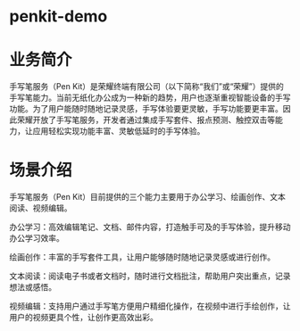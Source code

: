 # penkit-demo

# 业务简介

手写笔服务（Pen Kit）是荣耀终端有限公司（以下简称“我们”或“荣耀”）提供的手写笔能力。当前无纸化办公成为一种新的趋势，用户也逐渐重视智能设备的手写功能。为了用户能随时随地记录灵感，手写体验要更灵敏，手写功能要更丰富。因此荣耀开放了手写笔服务，开发者通过集成手写套件、报点预测、触控双击等能力，让应用轻松实现功能丰富、灵敏低延时的手写体验。



  # 场景介绍

手写笔服务（Pen Kit）目前提供的三个能力主要用于办公学习、绘画创作、文本阅读、视频编辑。

办公学习：高效编辑笔记、文档、邮件内容，打造触手可及的手写体验，提升移动办公学习效率。

绘画创作：丰富的手写套件工具，让用户能够随时随地记录灵感或进行创作。

文本阅读：阅读电子书或者文档时，随时进行文档批注，帮助用户突出重点，记录想法或感悟。

视频编辑：支持用户通过手写笔方便用户精细化操作，在视频中进行手绘创作，让用户的视频更具个性，让创作更高效出彩。
